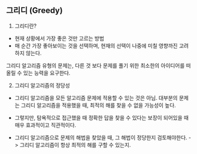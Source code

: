 ## 그리디 (Greedy)

1. 그리디란?
- 현재 상황에서 가장 좋은 것만 고르는 방법
- 매 순간 가장 좋아보이는 것을 선택하며, 현재의 선택이 나중에 미칠 영향까진 고려하지 않는다.

그리디 알고리즘 유형의 문제는, 다른 것 보다 문제를 풀기 위한 최소한의 아이디어를 떠올릴 수 있는 능력을 요구한다. 

2. 그리디 알고리즘의 정당성
- 그리디 알고리즘을 모든 알고리즘 문제에 적용할 수 있는 것은 아님.
대부분의 문제는 그리디 알고리즘을 적용했을 때, 최적의 해를 찾을 수 없을 가능성이 높다. 

- 그렇지만, 탐욕적으로 접근했을 때 정확한 답을 찾을 수 있다는 보장이 되어있을 때 매우 효과적이고 직관적이다.

- 그리디 알고리즘으로 문제의 해법을 찾았을 때, 그 해법이 정당한지 검토해야한다. -> 그리디 알고리즘이 항상 최적의 해를 구할 수 있는지. 